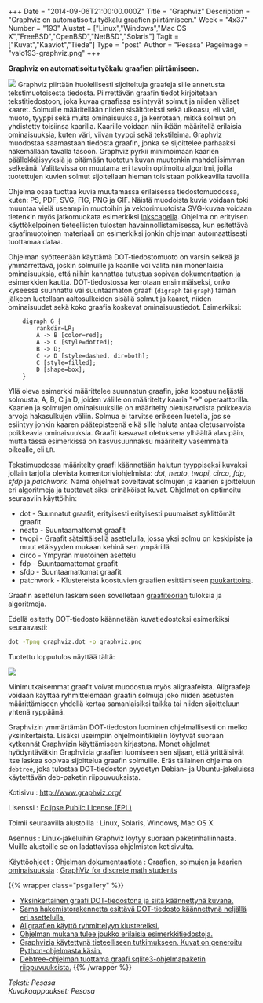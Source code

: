 +++
Date = "2014-09-06T21:00:00.000Z"
Title = "Graphviz"
Description = "Graphviz on automatisoitu työkalu graafien piirtämiseen."
Week = "4x37"
Number = "193"
Alustat = ["Linux","Windows","Mac OS X","FreeBSD","OpenBSD","NetBSD","Solaris"]
Tagit = ["Kuvat","Kaaviot","Tiede"]
Type = "post"
Author = "Pesasa"
Pageimage = "valo193-graphviz.png"
+++


**Graphviz on automatisoitu työkalu graafien piirtämiseen.**

![ ](/images/valo193-graphviz.png "fig:valo193-graphviz.png") Graphviz piirtään
huolellisesti sijoiteltuja graafeja sille annetusta tekstimuotoisesta
tiedosta. Piirrettävän graafin tiedot kirjoitetaan tekstitiedostoon,
joka kuvaa graafissa esiintyvät solmut ja niiden väliset kaaret.
Solmuille määritellään niiden sisältöteksti sekä ulkoasu, eli väri,
muoto, tyyppi sekä muita ominaisuuksia, ja kerrotaan, mitkä solmut on
yhdistetty toisiinsa kaarilla. Kaarille voidaan niin ikään määritellä
erilaisia ominaisuuksia, kuten väri, viivan tyyppi sekä tekstileima.
Graphviz muodostaa saamastaan tiedosta graafin, jonka se sijoittelee
parhaaksi näkemällään tavalla tasoon. Graphviz pyrkii minimoimaan
kaarien päällekkäisyyksiä ja pitämään tuotetun kuvan muutenkin
mahdollisimman selkeänä. Valittavissa on muutama eri tavoin optimoitu
algoritmi, joilla tuotettujen kuvien solmut sijoitellaan hieman
toisistaan poikkeavilla tavoilla.

Ohjelma osaa tuottaa kuvia muutamassa erilaisessa tiedostomuodossa,
kuten: PS, PDF, SVG, FIG, PNG ja GIF. Näistä muodoista kuvia voidaan
toki muuntaa vielä useampiin muotoihin ja vektorimuotoista SVG-kuvaa
voidaan tietenkin myös jatkomuokata esimerkiksi
[Inkscapella](Inkscape). Ohjelma on erityisen käyttökelpoinen
tieteellisten tulosten havainnollistamisessa, kun esitettävä
graafimuotoinen materiaali on esimerkiksi jonkin ohjelman
automaattisesti tuottamaa dataa.

Ohjelman syötteenään käyttämä DOT-tiedostomuoto on varsin selkeä ja
ymmärrettävä, joskin solmuille ja kaarille voi valita niin monenlaisia
ominaisuuksia, että niihin kannattaa tutustua sopivan dokumentaation ja
esimerkkien kautta. DOT-tiedostossa kerrotaan ensimmäiseksi, onko
kyseessä suunnattu vai suuntaamaton graafi (`digraph` tai `graph`) tämän
jälkeen luetellaan aaltosulkeiden sisällä solmut ja kaaret, niiden
ominaisuudet sekä koko graafia koskevat ominaisuustiedot. Esimerkiksi:

```graphviz
    digraph G {
        rankdir=LR;
        A -> B [color=red];
        A -> C [style=dotted];
        B -> D;
        C -> D [style=dashed, dir=both];
        C [style=filled];
        D [shape=box];
    }
```

Yllä oleva esimerkki määrittelee suunnatun graafin, joka koostuu
neljästä solmusta, A, B, C ja D, joiden välille on määritelty kaaria
"->" operaattorilla. Kaarien ja solmujen ominaisuuksille on määritelty
oletusarvoista poikkeavia arvoja hakasulkujen väliin. Solmua ei tarvitse
erikseen luetella, jos se esiintyy jonkin kaaren päätepisteenä eikä
sille haluta antaa oletusarvoista poikkeavia ominaisuuksia. Graafit
kasvavat oletuksena ylhäältä alas päin, mutta tässä esimerkissä on
kasvusuunnaksu määritelty vasemmalta oikealle, eli `LR`.

Tekstimuodossa määritelty graafi käännetään halutun tyyppiseksi kuvaksi
jollain tarjolla olevista komentoriviohjelmista: *dot*, *neato*,
*twopi*, *circo*, *fdp*, *sfdp* ja *patchwork*. Nämä ohjelmat soveltavat
solmujen ja kaarien sijoitteluun eri algoritmeja ja tuottavat siksi
erinäköiset kuvat. Ohjelmat on optimoitu seuraaviin käyttöihin:

-   dot - Suunnatut graafit, erityisesti erityisesti puumaiset
    syklittömät graafit
-   neato - Suuntaamattomat graafit
-   twopi - Graafit säteittäisellä asettelulla, jossa yksi solmu on
    keskipiste ja muut etäisyyden mukaan kehinä sen ympärillä
-   circo - Ympyrän muotoinen asettelu
-   fdp - Suuntaamattomat graafit
-   sfdp - Suuntaamattomat graafit
-   patchwork - Klustereista koostuvien graafien esittämiseen
    [puukarttoina](http://en.wikipedia.org/wiki/Treemapping).

Graafin asettelun laskemiseen sovelletaan
[graafiteorian](http://fi.wikipedia.org/wiki/Verkkoteoria) tuloksia ja
algoritmeja.

Edellä esitetty DOT-tiedosto käännetään kuvatiedostoksi esimerkiksi
seuraavasti:

```bash
dot -Tpng graphviz.dot -o graphviz.png
```

Tuotettu lopputulos näyttää tältä:

![ ](/images/graphviz.png "graphviz.png")

Minimutkaisemmat graafit voivat muodostua myös aligraafeista.
Aligraafeja voidaan käyttää ryhmittelemään graafin solmuja joko niiden
asetusten määrittämiseen yhdellä kertaa samanlaisiksi taikka tai niiden
sijoitteluun yhtenä ryppäänä.

Graphvizin ymmärtämän DOT-tiedoston luominen ohjelmallisesti on melko
yksinkertaista. Lisäksi useimpiin ohjelmointikieliin löytyvät suoraan
kytkennät Graphvizin käyttämiseen kirjastona. Monet ohjelmat
hyödyntävätkin Graphvizia graafien luomiseen sen sijaan, että
yrittäisivät itse laskea sopivaa sijoittelua graafin solmuille. Eräs
tällainen ohjelma on `debtree`, joka tulostaa DOT-tiedoston pyydetyn
Debian- ja Ubuntu-jakeluissa käytettävän deb-paketin riippuvuuksista.

Kotisivu
:   <http://www.graphviz.org/>

Lisenssi
:   [Eclipse Public License
    (EPL)](http://en.wikipedia.org/wiki/Eclipse_public_license)

Toimii seuraavilla alustoilla
:   Linux, Solaris, Windows, Mac OS X

Asennus
:   Linux-jakeluihin Graphviz löytyy suoraan paketinhallinnasta. Muille
    alustoille se on ladattavissa ohjelmiston kotisivulta.

Käyttöohjeet
:   [Ohjelman
    dokumentaatiota](http://www.graphviz.org/Documentation.php)
:   [Graafien, solmujen ja kaarien
    ominaisuuksia](http://www.graphviz.org/doc/info/attrs.html)
:   [GraphViz for discrete math
    students](http://graphs.grevian.org/example)

{{% wrapper class="psgallery" %}}
-   [Yksinkertainen graafi DOT-tiedostona ja siitä käännettynä
    kuvana.](/images/graphviz-1.jpg)
-   [Sama hakemistorakennetta esittävä DOT-tiedosto käännettynä neljällä
    eri asettelulla.](/images/graphviz-2.jpg)
-   [Aligraafien käyttö ryhmittelyyn
    klustereiksi.](/images/graphviz-3.jpg)
-   [Ohjelman mukana tulee joukko erilaisia
    esimerkkitiedostoja.](/images/graphviz-4.jpg)
-   [Graphvizia käytettynä tieteelliseen tutkimukseen. Kuvat on
    generoitu Python-ohjelmasta käsin.](/images/graphviz-5.jpg)
-   [Debtree-ohjelman tuottama graafi sqlite3-ohjelmapaketin
    riippuvuuksista.](/images/graphviz-6.jpg)
{{% /wrapper %}}

*Teksti: Pesasa* <br />
*Kuvakaappaukset: Pesasa*


